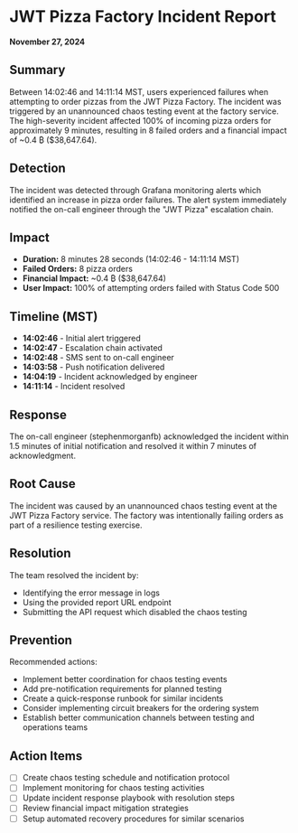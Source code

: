 # JWT Pizza Factory Incident Report
**November 27, 2024**

## Summary
Between 14:02:46 and 14:11:14 MST, users experienced failures when attempting to order pizzas from the JWT Pizza Factory. The incident was triggered by an unannounced chaos testing event at the factory service. The high-severity incident affected 100% of incoming pizza orders for approximately 9 minutes, resulting in 8 failed orders and a financial impact of ~0.4 ₿ ($38,647.64).

## Detection
The incident was detected through Grafana monitoring alerts which identified an increase in pizza order failures. The alert system immediately notified the on-call engineer through the "JWT Pizza" escalation chain.

## Impact
- **Duration:** 8 minutes 28 seconds (14:02:46 - 14:11:14 MST)
- **Failed Orders:** 8 pizza orders
- **Financial Impact:** ~0.4 ₿ ($38,647.64)
- **User Impact:** 100% of attempting orders failed with Status Code 500

## Timeline (MST)
- **14:02:46** - Initial alert triggered
- **14:02:47** - Escalation chain activated
- **14:02:48** - SMS sent to on-call engineer
- **14:03:58** - Push notification delivered
- **14:04:19** - Incident acknowledged by engineer
- **14:11:14** - Incident resolved

## Response
The on-call engineer (stephenmorganfb) acknowledged the incident within 1.5 minutes of initial notification and resolved it within 7 minutes of acknowledgment.

## Root Cause
The incident was caused by an unannounced chaos testing event at the JWT Pizza Factory service. The factory was intentionally failing orders as part of a resilience testing exercise.

## Resolution
The team resolved the incident by:
- Identifying the error message in logs
- Using the provided report URL endpoint
- Submitting the API request which disabled the chaos testing

## Prevention
Recommended actions:
- Implement better coordination for chaos testing events
- Add pre-notification requirements for planned testing
- Create a quick-response runbook for similar incidents
- Consider implementing circuit breakers for the ordering system
- Establish better communication channels between testing and operations teams

## Action Items
- [ ] Create chaos testing schedule and notification protocol
- [ ] Implement monitoring for chaos testing activities
- [ ] Update incident response playbook with resolution steps
- [ ] Review financial impact mitigation strategies
- [ ] Setup automated recovery procedures for similar scenarios